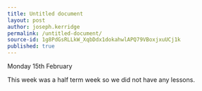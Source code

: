 ```yaml
---
title: Untitled document
layout: post
author: joseph.kerridge
permalink: /untitled-document/
source-id: 1g8PdGsRLLkW_XqbDdx1dokahwlAPQ79VBoxjxuUCj1k
published: true
---
```

Monday 15th February 

 

This week was a half term week so we did not have any lessons.


